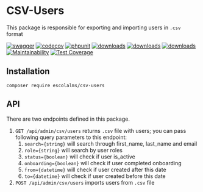 # CSV-Users

This package is responsible for exporting and importing users in `.csv` format

[![swagger](https://img.shields.io/badge/documentation-swagger-green)](https://escolalms.github.io/CSV-Users/)
[![codecov](https://codecov.io/gh/EscolaLMS/CSV-Users/branch/main/graph/badge.svg?token=NRAN4R8AGZ)](https://codecov.io/gh/EscolaLMS/CSV-Users)
[![phpunit](https://github.com/EscolaLMS/CSV-Users/actions/workflows/test.yml/badge.svg)](https://github.com/EscolaLMS/CSV-Users/actions/workflows/test.yml)
[![downloads](https://img.shields.io/packagist/dt/escolalms/CSV-Users)](https://packagist.org/packages/escolalms/CSV-Users)
[![downloads](https://img.shields.io/packagist/v/escolalms/CSV-Users)](https://packagist.org/packages/escolalms/CSV-Users)
[![downloads](https://img.shields.io/packagist/l/escolalms/CSV-Users)](https://packagist.org/packages/escolalms/CSV-Users)
[![Maintainability](https://api.codeclimate.com/v1/badges/04a88ff03ede597fd18b/maintainability)](https://codeclimate.com/github/EscolaLMS/CSV-Users/maintainability)
[![Test Coverage](https://api.codeclimate.com/v1/badges/04a88ff03ede597fd18b/test_coverage)](https://codeclimate.com/github/EscolaLMS/CSV-Users/test_coverage)


## Installation

```
composer require escolalms/csv-users
```

## API

There are two endpoints defined in this package.

1. `GET /api/admin/csv/users` returns `.csv` file with users; you can pass following query parameters to this endpoint:
   1. `search={string}` will search through first_name, last_name and email
   2. `role={string}` will search by user roles
   3. `status={boolean}` will check if user is_active
   4. `onboarding={boolean}` will check if user completed onboarding
   5. `from={datetime}` will check if user created after this date
   6. `to={datetime}` will check if user created before this date
2. `POST /api/admin/csv/users` imports users from `.csv` file
   
